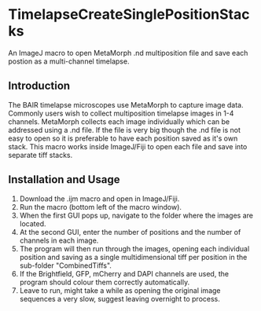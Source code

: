 # TimelapseCreateSinglePositionStacks
An ImageJ macro to open MetaMorph .nd multiposition file and save each postion as a multi-channel timelapse.

## Introduction
The BAIR timelapse microscopes use MetaMorph to capture image data. Commonly users wish to collect multiposition timelapse images in 1-4 channels. MetaMorph collects each image individually which can be addressed using a .nd file. If the file is very big though the .nd file is not easy to open so it is preferable to have each position saved as it's own stack. This macro works inside ImageJ/Fiji to open each file and save into separate tiff stacks.

## Installation and Usage
1. Download the .ijm macro and open in ImageJ/Fiji. 
2. Run the macro (bottom left of the macro window).
3. When the first GUI pops up, navigate to the folder where the images are located.
4. At the second GUI, enter the number of positions and the number of channels in each image.
5. The program will then run through the images, opening each individual position and saving as a single multidimensional tiff per position in the sub-folder "CombinedTiffs".
6. If the Brightfield, GFP, mCherry and DAPI channels are used, the program should colour them correctly automatically.
7. Leave to run, might take a while as opening the original image sequences a very slow, suggest leaving overnight to process.
